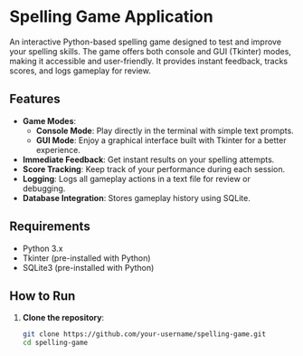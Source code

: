 # Spelling Game Application

An interactive Python-based spelling game designed to test and improve your spelling skills. The game offers both console and GUI (Tkinter) modes, making it accessible and user-friendly. It provides instant feedback, tracks scores, and logs gameplay for review.

## Features

- **Game Modes**:
  - **Console Mode**: Play directly in the terminal with simple text prompts.
  - **GUI Mode**: Enjoy a graphical interface built with Tkinter for a better experience.
- **Immediate Feedback**: Get instant results on your spelling attempts.
- **Score Tracking**: Keep track of your performance during each session.
- **Logging**: Logs all gameplay actions in a text file for review or debugging.
- **Database Integration**: Stores gameplay history using SQLite.

## Requirements

- Python 3.x
- Tkinter (pre-installed with Python)
- SQLite3 (pre-installed with Python)

## How to Run

1. **Clone the repository**:
   ```bash
   git clone https://github.com/your-username/spelling-game.git
   cd spelling-game
